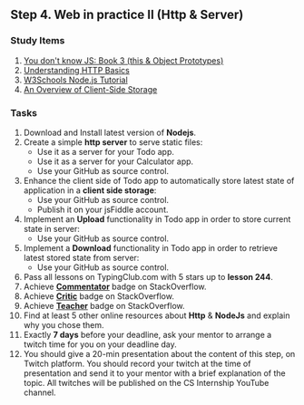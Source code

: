 ## Step 4. Web in practice II (Http & Server)


### Study Items  <!-- omit in toc -->

1. [You don't know JS: Book 3 (this & Object Prototypes)](https://github.com/getify/You-Dont-Know-JS/blob/1st-ed/this%20&%20object%20prototypes/README.md#you-dont-know-js-this--object-prototypes)
2. [Understanding HTTP Basics ](https://learn.onemonth.com/understanding-http-basics/)
3. [W3Schools Node.js Tutorial](https://www.w3schools.com/nodejs/default.asp)
4. [An Overview of Client-Side Storage](https://bitsofco.de/an-overview-of-client-side-storage)


### Tasks  <!-- omit in toc -->

1. Download and Install latest version of **Nodejs**.
2. Create a simple **http server** to serve static files:
   - Use it as a server for your Todo app.
   - Use it as a server for your Calculator app.
   - Use your GitHub as source control.
3. Enhance the client side of Todo app to automatically store latest state of application in a **client side storage**:
   - Use your GitHub as source control.
   - Publish it on your jsFiddle account.
4. Implement an **Upload** functionality in Todo app in order to store current state in server:
   - Use your GitHub as source control.
5. Implement a **Download** functionality in Todo app in order to retrieve latest stored state from server:
   - Use your GitHub as source control.
6. Pass all lessons on TypingClub.com with 5 stars up to **lesson 244**.
7. Achieve [**Commentator**](https://stackoverflow.com/help/badges/31/commentator) badge on StackOverflow.
8. Achieve [**Critic**](https://stackoverflow.com/help/badges/7/critic) badge on StackOverflow.
9. Achieve [**Teacher**](https://stackoverflow.com/help/badges/1/teacher) badge on StackOverflow.
10. Find at least 5 other online resources about **Http** & **NodeJs** and explain why you chose them.
11. Exactly **7 days** before your deadline, ask your mentor to arrange a twitch time for you on your deadline day.
12. You should give a 20-min presentation about the content of this step, on Twitch platform. You should record your twitch at the time of presentation and send it to your mentor with a brief explanation of the topic. All twitches will be published on the CS Internship YouTube channel.
